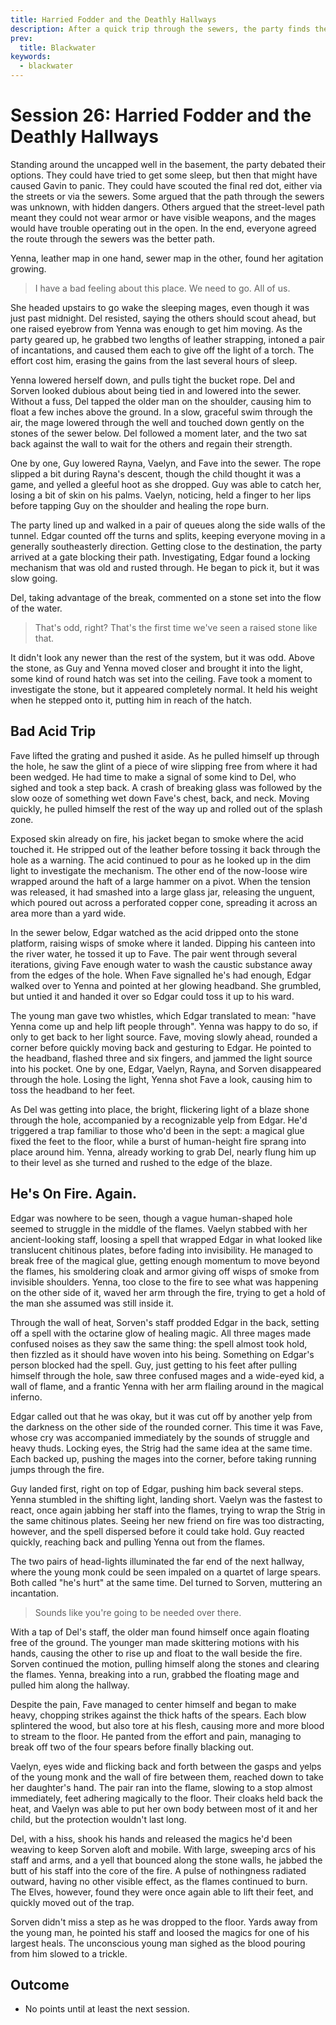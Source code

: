 ```yaml
---
title: Harried Fodder and the Deathly Hallways
description: After a quick trip through the sewers, the party finds themselves challenged by several traps at an entrance to what they hope is the new lair of the Lady Dunwich.
prev:
  title: Blackwater
keywords:
  - blackwater
---
```


# Session 26: Harried Fodder and the Deathly Hallways

Standing around the uncapped well in the basement, the party debated their options.
They could have tried to get some sleep, but then that might have caused Gavin to panic.
They could have scouted the final red dot, either via the streets or via the sewers.
Some argued that the path through the sewers was unknown, with hidden dangers.
Others argued that the street-level path meant they could not wear armor or have visible weapons, and the mages would have trouble operating out in the open.
In the end, everyone agreed the route through the sewers was the better path.

Yenna, leather map in one hand, sewer map in the other, found her agitation growing.

> I have a bad feeling about this place.
> We need to go.
> All of us.

She headed upstairs to go wake the sleeping mages, even though it was just past midnight.
Del resisted, saying the others should scout ahead, but one raised eyebrow from Yenna was enough to get him moving.
As the party geared up, he grabbed two lengths of leather strapping, intoned a pair of incantations, and caused them each to give off the light of a torch.
The effort cost him, erasing the gains from the last several hours of sleep.

Yenna lowered herself down, and pulls tight the bucket rope.
Del and Sorven looked dubious about being tied in and lowered into the sewer.
Without a fuss, Del tapped the older man on the shoulder, causing him to float a few inches above the ground.
In a slow, graceful swim through the air, the mage lowered through the well and touched down gently on the stones of the sewer below.
Del followed a moment later, and the two sat back against the wall to wait for the others and regain their strength.

One by one, Guy lowered Rayna, Vaelyn, and Fave into the sewer.
The rope slipped a bit during Rayna's descent, though the child thought it was a game, and yelled a gleeful hoot as she dropped.
Guy was able to catch her, losing a bit of skin on his palms.
Vaelyn, noticing, held a finger to her lips before tapping Guy on the shoulder and healing the rope burn.

The party lined up and walked in a pair of queues along the side walls of the tunnel.
Edgar counted off the turns and splits, keeping everyone moving in a generally southeasterly direction.
Getting close to the destination, the party arrived at a gate blocking their path.
Investigating, Edgar found a locking mechanism that was old and rusted through.
He began to pick it, but it was slow going.

Del, taking advantage of the break, commented on a stone set into the flow of the water.

> That's odd, right?
> That's the first time we've seen a raised stone like that.

It didn't look any newer than the rest of the system, but it was odd.
Above the stone, as Guy and Yenna moved closer and brought it into the light, some kind of round hatch was set into the ceiling.
Fave took a moment to investigate the stone, but it appeared completely normal.
It held his weight when he stepped onto it, putting him in reach of the hatch.

## Bad Acid Trip

Fave lifted the grating and pushed it aside.
As he pulled himself up through the hole, he saw the glint of a piece of wire slipping free from where it had been wedged.
He had time to make a signal of some kind to Del, who sighed and took a step back.
A crash of breaking glass was followed by the slow ooze of something wet down Fave's chest, back, and neck.
Moving quickly, he pulled himself the rest of the way up and rolled out of the splash zone.

Exposed skin already on fire, his jacket began to smoke where the acid touched it.
He stripped out of the leather before tossing it back through the hole as a warning.
The acid continued to pour as he looked up in the dim light to investigate the mechanism.
The other end of the now-loose wire wrapped around the haft of a large hammer on a pivot.
When the tension was released, it had smashed into a large glass jar, releasing the unguent, which poured out across a perforated copper cone, spreading it across an area more than a yard wide.

In the sewer below, Edgar watched as the acid dripped onto the stone platform, raising wisps of smoke where it landed.
Dipping his canteen into the river water, he tossed it up to Fave.
The pair went through several iterations, giving Fave enough water to wash the caustic substance away from the edges of the hole.
When Fave signalled he's had enough, Edgar walked over to Yenna and pointed at her glowing headband.
She grumbled, but untied it and handed it over so Edgar could toss it up to his ward.

The young man gave two whistles, which Edgar translated to mean: "have Yenna come up and help lift people through".
Yenna was happy to do so, if only to get back to her light source.
Fave, moving slowly ahead, rounded a corner before quickly moving back and gesturing to Edgar.
He pointed to the headband, flashed three and six fingers, and jammed the light source into his pocket.
One by one, Edgar, Vaelyn, Rayna, and Sorven disappeared through the hole.
Losing the light, Yenna shot Fave a look, causing him to toss the headband to her feet.

As Del was getting into place, the bright, flickering light of a blaze shone through the hole, accompanied by a recognizable yelp from Edgar.
He'd triggered a trap familiar to those who'd been in the sept: a magical glue fixed the feet to the floor, while a burst of human-height fire sprang into place around him.
Yenna, already working to grab Del, nearly flung him up to their level as she turned and rushed to the edge of the blaze.

## He's On Fire.  Again.

Edgar was nowhere to be seen, though a vague human-shaped hole seemed to struggle in the middle of the flames.
Vaelyn stabbed with her ancient-looking staff, loosing a spell that wrapped Edgar in what looked like translucent chitinous plates, before fading into invisibility.
He managed to break free of the magical glue, getting enough momentum to move beyond the flames, his smoldering cloak and armor giving off wisps of smoke from invisible shoulders.
Yenna, too close to the fire to see what was happening on the other side of it, waved her arm through the fire, trying to get a hold of the man she assumed was still inside it.

Through the wall of heat, Sorven's staff prodded Edgar in the back, setting off a spell with the octarine glow of healing magic.
All three mages made confused noises as they saw the same thing: the spell almost took hold, then fizzled as it should have woven into his being.
Something on Edgar's person blocked had the spell.
Guy, just getting to his feet after pulling himself through the hole, saw three confused mages and a wide-eyed kid, a wall of flame, and a frantic Yenna with her arm flailing around in the magical inferno.

Edgar called out that he was okay, but it was cut off by another yelp from the darkness on the other side of the rounded corner.
This time it was Fave, whose cry was accompanied immediately by the sounds of struggle and heavy thuds.
Locking eyes, the Strig had the same idea at the same time.
Each backed up, pushing the mages into the corner, before taking running jumps through the fire.

Guy landed first, right on top of Edgar, pushing him back several steps.
Yenna stumbled in the shifting light, landing short.
Vaelyn was the fastest to react, once again jabbing her staff into the flames, trying to wrap the Strig in the same chitinous plates.
Seeing her new friend on fire was too distracting, however, and the spell dispersed before it could take hold.
Guy reacted quickly, reaching back and pulling Yenna out from the flames.

The two pairs of head-lights illuminated the far end of the next hallway, where the young monk could be seen impaled on a quartet of large spears.
Both called "he's hurt" at the same time.
Del turned to Sorven, muttering an incantation.

> Sounds like you're going to be needed over there.

With a tap of Del's staff, the older man found himself once again floating free of the ground.
The younger man made skittering motions with his hands, causing the other to rise up and float to the wall beside the fire.
Sorven continued the motion, pulling himself along the stones and clearing the flames.
Yenna, breaking into a run, grabbed the floating mage and pulled him along the hallway.

Despite the pain, Fave managed to center himself and began to make heavy, chopping strikes against the thick hafts of the spears.
Each blow splintered the wood, but also tore at his flesh, causing more and more blood to stream to the floor.
He panted from the effort and pain, managing to break off two of the four spears before finally blacking out.

Vaelyn, eyes wide and flicking back and forth between the gasps and yelps of the young monk and the wall of fire between them, reached down to take her daughter's hand.
The pair ran into the flame, slowing to a stop almost immediately, feet adhering magically to the floor.
Their cloaks held back the heat, and Vaelyn was able to put her own body between most of it and her child, but the protection wouldn't last long.

Del, with a hiss, shook his hands and released the magics he'd been weaving to keep Sorven aloft and mobile.
With large, sweeping arcs of his staff and arms, and a yell that bounced along the stone walls, he jabbed the butt of his staff into the core of the fire.
A pulse of nothingness radiated outward, having no other visible effect, as the flames continued to burn.
The Elves, however, found they were once again able to lift their feet, and quickly moved out of the trap.

Sorven didn't miss a step as he was dropped to the floor.
Yards away from the young man, he pointed his staff and loosed the magics for one of his largest heals.
The unconscious young man sighed as the blood pouring from him slowed to a trickle. 

## Outcome

* No points until at least the next session.

